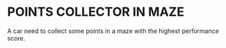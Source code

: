 # POINTS COLLECTOR IN MAZE
A car need to collect some points in a maze with the highest performance score.